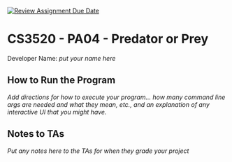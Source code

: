 [![Review Assignment Due Date](https://classroom.github.com/assets/deadline-readme-button-24ddc0f5d75046c5622901739e7c5dd533143b0c8e959d652212380cedb1ea36.svg)](https://classroom.github.com/a/aB1GnECs)
# CS3520 - PA04 - Predator or Prey

Developer Name: _put your name here_

## How to Run the Program

_Add directions for how to execute your program... how many command line args are needed and
what they mean, etc., and an explanation of any interactive UI that you might have._

## Notes to TAs

_Put any notes here to the TAs for when they grade your project_
